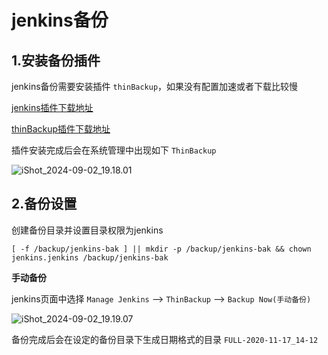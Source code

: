 # jenkins备份

## 1.安装备份插件 

jenkins备份需要安装插件 `thinBackup`，如果没有配置加速或者下载比较慢

[jenkins插件下载地址](http://updates.jenkins-ci.org/download/plugins/)

[thinBackup插件下载地址](http://updates.jenkins-ci.org/download/plugins/thinBackup/)



插件安装完成后会在系统管理中出现如下 `ThinBackup`

![iShot_2024-09-02_19.18.01](https://gitea.pptfz.cn/pptfz/picgo-images/raw/branch/master/img/iShot_2024-09-02_19.18.01.png)





## 2.备份设置

创建备份目录并设置目录权限为jenkins

```shell
[ -f /backup/jenkins-bak ] || mkdir -p /backup/jenkins-bak && chown jenkins.jenkins /backup/jenkins-bak
```



**手动备份**

jenkins页面中选择 `Manage Jenkins` --> `ThinBackup` --> `Backup Now(手动备份)`

![iShot_2024-09-02_19.19.07](https://gitea.pptfz.cn/pptfz/picgo-images/raw/branch/master/img/iShot_2024-09-02_19.19.07.png)



备份完成后会在设定的备份目录下生成日期格式的目录 `FULL-2020-11-17_14-12`

